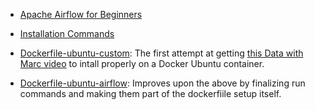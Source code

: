 - [Apache Airflow for Beginners](https://www.youtube.com/watch?v=vEApEfa8HXk&list=PL79i7SgJCJ9hf7JgG3S-3lOpsk2QCpWkD)
- [Installation Commands](https://robust-dinosaur-2ef.notion.site/Running-Airflow-on-a-small-AWS-EC2-Instance-8e2a42d2ce7946c3a3d753abc13f2e57)

- [Dockerfile-ubuntu-custom](https://github.com/mdinunzio/AirflowDocker/blob/main/Dockerfile-ubuntu-custom): The first attempt at getting [this Data with Marc video](https://youtu.be/o88LNQDH2uI?si=C3td6aDPuKT8FyfL) to intall properly on a Docker Ubuntu container.
- [Dockerfile-ubuntu-airflow](https://github.com/mdinunzio/AirflowDocker/blob/main/Dockerfile-ubuntu-airflow): Improves upon the above by finalizing run commands and making them part of the dockerfiile setup itself.